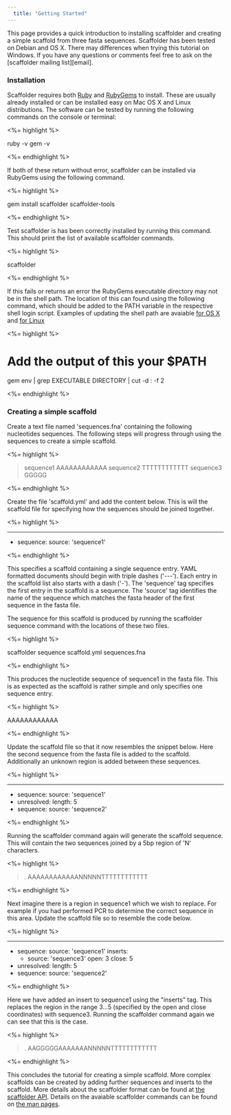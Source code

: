 ```yaml
---
  title: "Getting Started"
---
```


This page provides a quick introduction to installing scaffolder and creating
a simple scaffold from three fasta sequences. Scaffolder has been tested on
Debian and OS X. There may differences when trying this tutorial on Windows. If
you have any questions or comments feel free to ask on the [scaffolder mailing
list][email].

### Installation

Scaffolder requires both [Ruby][] and [RubyGems][] to install. These are
usually already installed or can be installed easy on Mac OS X and Linux
distributions. The software can be tested by running the following commands on
the console or terminal:

<%= highlight %>

  ruby -v
  gem -v

<%= endhighlight %>

If both of these return without error, scaffolder can be installed via RubyGems
using the following command.

<%= highlight %>

  gem install scaffolder scaffolder-tools

<%= endhighlight %>

Test scaffolder is has been correctly installed by running this command. This
should print the list of available scaffolder commands.

<%= highlight %>

  scaffolder

<%= endhighlight %>

If this fails or returns an error the RubyGems executable directory may not be
in the shell path. The location of this can found using the following command,
which should be added to the PATH variable in the respective shell login
script. Examples of updating the shell path are avaiable [for OS X][osx_path]
and [for Linux][linux_path]

<%= highlight %>

  # Add the output of this your $PATH
  gem env | grep EXECUTABLE DIRECTORY | cut -d : -f 2

<%= endhighlight %>

### Creating a simple scaffold

Create a text file named 'sequences.fna' containing the following nucleotides
sequences. The following steps will progress through using the sequences to
create a simple scaffold.

<%= highlight %>

  >sequence1
  AAAAAAAAAAAA
  >sequence2
  TTTTTTTTTTTT
  >sequence3
  GGGGG

<%= endhighlight %>

Create the file 'scaffold.yml' and add the content below. This is will the
scaffold file for specifying how the sequences should be joined together.

<%= highlight %>

---
- sequence:
    source: 'sequence1'

<%= endhighlight %>

This specifies a scaffold containing a single sequence entry. YAML formatted
documents should begin with triple dashes ('---'). Each entry in the scaffold
list also starts with a dash ('-'). The 'sequence' tag specifies the first
entry in the scaffold is a sequence. The 'source' tag identifies the name of
the sequence which matches the fasta header of the first sequence in the fasta
file.

The sequence for this scaffold is produced by running the scaffolder sequence
command with the locations of these two files.

<%= highlight %>

  scaffolder sequence scaffold.yml sequences.fna

<%= endhighlight %>

This produces the nucleotide sequence of sequence1 in the fasta file. This is
as expected as the scaffold is rather simple and only specifies one sequence
entry.

<%= highlight %>

  > 
  AAAAAAAAAAAA

<%= endhighlight %>

Update the scaffold file so that it now resembles the snippet below. Here the
second sequence from the fasta file is added to the scaffold. Additionally an
unknown region is added between these sequences.

<%= highlight %>

  ---
  - sequence:
      source: 'sequence1'
  - unresolved:
      length: 5
  - sequence:
      source: 'sequence2'

<%= endhighlight %>

Running the scaffolder command again will generate the scaffold sequence. This
will contain the two sequences joined by a 5bp region of 'N' characters.

<%= highlight %>

  >.
  AAAAAAAAAAAANNNNNTTTTTTTTTTTT

<%= endhighlight %>

Next imagine there is a region in sequence1 which we wish to replace. For
example if you had performed PCR to determine the correct sequence in this
area. Update the scaffold file so to resemble the code below.

<%= highlight %>

  ---
  - sequence:
      source: 'sequence1'
      inserts:
      - source: 'sequence3'
        open: 3
        close: 5
  - unresolved:
      length: 5
  - sequence:
      source: 'sequence2'

<%= endhighlight %>

Here we have added an insert to sequence1 using the "inserts" tag. This
replaces the region in the range 3...5 (specified by the open and close
coordinates) with sequence3. Running the scaffolder command again we can see
that this is the case.

<%= highlight %>

  >.
  AAGGGGGAAAAAAANNNNNTTTTTTTTTTTT

<%= endhighlight %>

This concludes the tutorial for creating a simple scaffold. More complex
scaffolds can be created by adding further sequences and inserts to the
scaffold. More details about the scaffolder format can be found at
[the scaffolder API][api]. Details on the avaiable scaffolder commands can
be found on [the man pages][man].

[Ruby]: http://www.ruby-lang.org/
[RubyGems]: http://rubygems.org/
[osx_path]: http://stackoverflow.com/questions/135688/setting-environment-variables-in-os-x
[linux_path]: http://www.troubleshooters.com/linux/prepostpath.htm
[man]: /man
[api]: http://rubydoc.info/gems/scaffolder/0.4.1/Scaffolder
